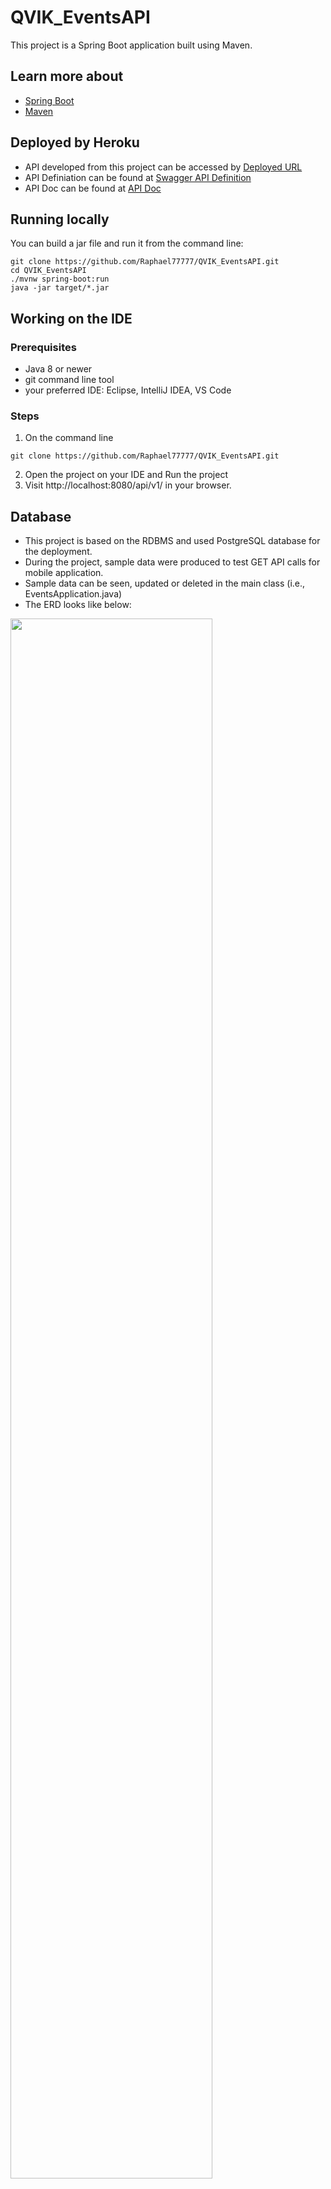# QVIK_EventsAPI
This project is a Spring Boot application built using Maven.
  ## Learn more about
  * [Spring Boot](https://spring.io/projects/spring-boot)
  * [Maven](https://maven.apache.org/)
  
## Deployed by Heroku
* API developed from this project can be accessed by [Deployed URL](https://qvik.herokuapp.com/api/v1/)
* API Definiation can be found at [Swagger API Definition](https://qvik.herokuapp.com/swagger-ui/index.html?configUrl=/api-docs/swagger-config)
* API Doc can be found at [API Doc](https://qvik.herokuapp.com/swagger-ui/index.html?configUrl=/api-docs/swagger-config)


## Running locally
You can build a jar file and run it from the command line:

```
git clone https://github.com/Raphael77777/QVIK_EventsAPI.git
cd QVIK_EventsAPI
./mvnw spring-boot:run
java -jar target/*.jar
```

## Working on the IDE
### Prerequisites
* Java 8 or newer
* git command line tool
* your preferred IDE: Eclipse, IntelliJ IDEA, VS Code


### Steps
1. On the command line
```
git clone https://github.com/Raphael77777/QVIK_EventsAPI.git
```

2. Open the project on your IDE and Run the project
3. Visit http://localhost:8080/api/v1/ in your browser.


## Database
* This project is based on the RDBMS and used PostgreSQL database for the deployment. 
* During the project, sample data were produced to test GET API calls for mobile application. 
* Sample data can be seen, updated or deleted in the main class (i.e., EventsApplication.java)  
* The ERD looks like below:
<img width="80%" src="https://user-images.githubusercontent.com/69889362/116440284-fff88e80-a858-11eb-9be4-a40c3ca27ed1.png"/>


### Setup Database
* This projoect used JPA and all the configuration can be found at application.properties 
* To be specific, you can change database by changing below:
```
server.port=
spring.jpa.database=
spring.datasource.platform=
spring.datasource.url=jdbc:
spring.datasource.username=
spring.datasource.password=
```
